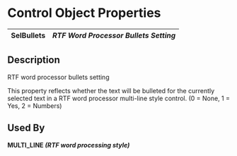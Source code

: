 # Control Object Properties

**SelBullets** |  **_RTF Word Processor Bullets Setting_**  
---|---  
  
## Description

RTF word processor bullets setting

This property reflects whether the text will be bulleted for the currently selected text in a RTF word processor multi-line style control. (0 = None, 1 = Yes, 2 = Numbers)

## Used By 

**MULTI_LINE _(RTF word processing style)_**
